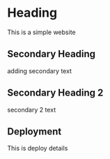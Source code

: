 #  Heading

This is a simple website

## Secondary Heading

adding secondary text

## Secondary Heading 2

secondary 2 text

## Deployment


This is deploy details